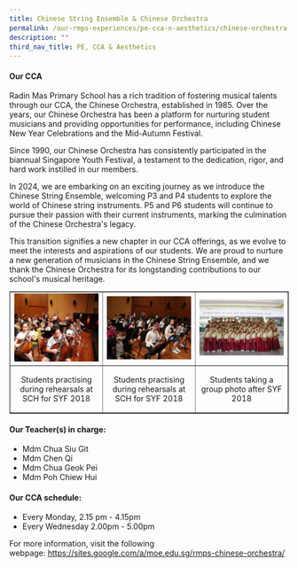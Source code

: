 ```yaml
---
title: Chinese String Ensemble & Chinese Orchestra
permalink: /our-rmps-experiences/pe-cca-n-aesthetics/chinese-orchestra-string-ensemble/
description: ""
third_nav_title: PE, CCA & Aesthetics
---
```

<h4><strong>Our CCA</strong></h4>
<p>Radin Mas Primary School has a rich tradition of  fostering musical talents through our CCA, the Chinese Orchestra, established  in 1985. Over the years, our Chinese Orchestra has been a platform for  nurturing student musicians and providing opportunities for performance,  including Chinese New Year Celebrations and the Mid-Autumn Festival.</p>
<p>Since 1990, our Chinese Orchestra has  consistently participated in the biannual Singapore Youth Festival, a testament  to the dedication, rigor, and hard work instilled in our members.</p>
<p>In 2024, we are embarking on an exciting  journey as we introduce the Chinese String Ensemble, welcoming P3 and P4  students to explore the world of Chinese string instruments. P5 and P6 students  will continue to pursue their passion with their current instruments, marking  the culmination of the Chinese Orchestra's legacy.</p>
<p>This transition signifies a new chapter in  our CCA offerings, as we evolve to meet the interests and aspirations of our  students. We are proud to nurture a new generation of musicians in the Chinese  String Ensemble, and we thank the Chinese Orchestra for its longstanding contributions  to our school's musical heritage. </p>

<table style="border-collapse: collapse; width: 100%;" border="1">
<tbody>
<tr>
<td style="width: 33.3333%;"><img src="/images/co1.png"></td>
<td style="width: 33.3333%;"><img src="/images/co2.png"></td>
<td style="width: 33.3333%;"><img src="/images/co3.png"></td>
</tr>
<tr>
<td style="width: 33.3333%; text-align: center;">
<p>Students practising during rehearsals at SCH for SYF 2018</p>
</td>
<td style="width: 33.3333%; text-align: center;">
<p>Students practising during rehearsals at SCH for SYF 2018</p>
</td>
<td style="width: 33.3333%; text-align: center;">
<p>Students taking a group photo after SYF 2018</p>
</td>
</tr>
</tbody>
</table>
<h4><strong>Our Teacher(s) in charge:</strong></h4>
<ul>
<li>Mdm Chua Siu Git</li>
<li>Mdm Chen Qi</li>
<li>Mdm Chua Geok Pei</li>
<li>Mdm Poh Chiew Hui</li>
</ul>
<h4><strong>Our CCA schedule:</strong></h4>
<ul>
<li>Every Monday, 2.15 pm - 4.15pm&nbsp;</li>
<li>Every Wednesday 2.00pm - 5.00pm</li>
</ul>
<p>For more information, visit the following webpage:&nbsp;<a href="https://sites.google.com/a/moe.edu.sg/rmps-chinese-orchestra/" target="">https://sites.google.com/a/moe.edu.sg/rmps-chinese-orchestra/</a></p>